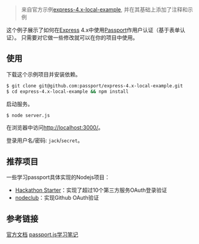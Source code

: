> 来自官方示例[express-4.x-local-example](https://github.com/passport/express-4.x-local-example), 并在其基础上添加了注释和示例

这个例子展示了如何在[Express](http://expressjs.com/) 4.x中使用[Passport](http://passportjs.org/)作用户认证（基于表单认证）。
只需要对它做一些修改就可以在你的项目中使用。

## 使用

下载这个示例项目并安装依赖。

```bash
$ git clone git@github.com:passport/express-4.x-local-example.git
$ cd express-4.x-local-example && npm install
```

启动服务。

```bash
$ node server.js
```

在浏览器中访问[http://localhost:3000/](http://127.0.0.1:3000/)。

登录用户名/密码: `jack`/`secret`。

## 推荐项目

一些学习passport具体实现的Nodejs项目：

- [Hackathon Starter](https://github.com/sahat/hackathon-starter)：实现了超过10个第三方服务OAuth登录验证
- [nodeclub](https://github.com/cnodejs/nodeclub/)：实现Github OAuth验证


## 参考链接

[官方文档](http://passportjs.org/docs)
[passport.js学习笔记](http://idlelife.org/archives/808)
